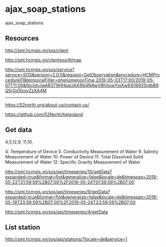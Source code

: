 # ajax_soap_stations
ajax_soap_stations


## Resources

http://sml.hcmgis.vn/sos/client

http://sml.hcmgis.vn/clientsos/#/map

http://sml.hcmgis.vn/sos/service?service=SOS&version=2.0.0&request=GetObservation&procedure=HCMProcedure01&temporalFilter=phenomenonTime,2019-05-03T17:00/2019-05-07T11:00&fbclid=IwAR3T9HHpaUAA1Ni4NAwVRh0xwYjoXw93i16925rdbB9Q5rGsTtxxyZzXA4M


***
https://52north.org/about-us/contact-us/

https://github.com/52North/helgoland

## Get data

4,5,12,9,
11,10,

4: Temperature of Device
5: Conductivity Measurement of Water
9: Salinity Measurement of Water
10: Power of Device
11: Total Dissolved Solid Measurement of Water
12: Specific Gravity Measurement of Water

http://sml.hcmgis.vn/sos/api/timeseries/10/getData?expanded=true&format=flot&generalize=false&locale=de&timespan=2019-05-22T21:59:59%2B07:00%2F2019-05-24T01:59:59%2B07:00


http://sml.hcmgis.vn/sos/api/timeseries/9/getData?expanded=true&format=flot&generalize=false&locale=de&timespan=2019-05-19T23:59:59%2B07:00%2F2019-05-24T23:59:59%2B07:00


http://sml.hcmgis.vn/sos/api/timeseries/4/getData

## List station

http://sml.hcmgis.vn/sos/api/stations/?locale=de&service=1